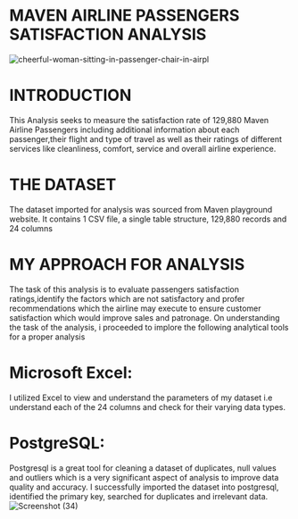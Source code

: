 # MAVEN AIRLINE PASSENGERS SATISFACTION ANALYSIS
![cheerful-woman-sitting-in-passenger-chair-in-airpl](https://user-images.githubusercontent.com/108612390/185735518-4e17e9c8-3a7c-4901-8411-d11b38b8634f.jpg)

# INTRODUCTION
This Analysis seeks to measure the satisfaction rate of 129,880 Maven Airline Passengers including additional information about each passenger,their flight and type of travel as well as their ratings of different services like cleanliness, comfort, service and overall airline experience. 

# THE DATASET
The dataset imported for analysis was sourced from Maven playground website. It contains 1 CSV file, a single table structure, 129,880 records and 24 columns

# MY APPROACH FOR ANALYSIS
The task of this analysis is to evaluate passengers satisfaction ratings,identify the factors which are not satisfactory and profer recommendations which the airline may execute to ensure customer satisfaction which would improve sales and patronage.
On understanding the task of the analysis, i proceeded to implore the following analytical tools for a proper analysis
# Microsoft Excel: 
I utilized Excel to view and understand the parameters of my dataset i.e understand each of the 24 columns and check for their varying data types.
# PostgreSQL:
 Postgresql is a great tool for cleaning a dataset of duplicates, null values and outliers which is a very significant aspect of analysis to improve data quality and accuracy. I successfully imported the dataset into postgresql, identified the primary key, searched for duplicates and irrelevant data.
![Screenshot (34)](https://user-images.githubusercontent.com/108612390/185738255-3dc85191-650d-40b6-99b0-c48cb15f8a5c.png)
